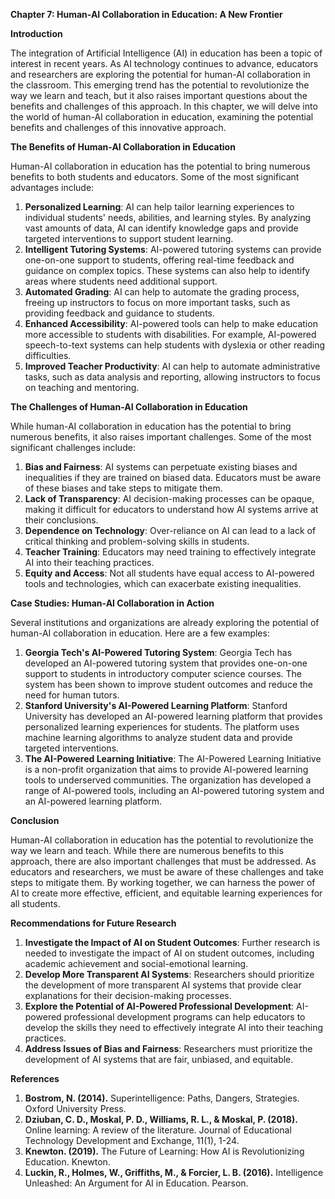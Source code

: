 **Chapter 7: Human-AI Collaboration in Education: A New Frontier**

**Introduction**

The integration of Artificial Intelligence (AI) in education has been a topic of interest in recent years. As AI technology continues to advance, educators and researchers are exploring the potential for human-AI collaboration in the classroom. This emerging trend has the potential to revolutionize the way we learn and teach, but it also raises important questions about the benefits and challenges of this approach. In this chapter, we will delve into the world of human-AI collaboration in education, examining the potential benefits and challenges of this innovative approach.

**The Benefits of Human-AI Collaboration in Education**

Human-AI collaboration in education has the potential to bring numerous benefits to both students and educators. Some of the most significant advantages include:

1. **Personalized Learning**: AI can help tailor learning experiences to individual students' needs, abilities, and learning styles. By analyzing vast amounts of data, AI can identify knowledge gaps and provide targeted interventions to support student learning.
2. **Intelligent Tutoring Systems**: AI-powered tutoring systems can provide one-on-one support to students, offering real-time feedback and guidance on complex topics. These systems can also help to identify areas where students need additional support.
3. **Automated Grading**: AI can help to automate the grading process, freeing up instructors to focus on more important tasks, such as providing feedback and guidance to students.
4. **Enhanced Accessibility**: AI-powered tools can help to make education more accessible to students with disabilities. For example, AI-powered speech-to-text systems can help students with dyslexia or other reading difficulties.
5. **Improved Teacher Productivity**: AI can help to automate administrative tasks, such as data analysis and reporting, allowing instructors to focus on teaching and mentoring.

**The Challenges of Human-AI Collaboration in Education**

While human-AI collaboration in education has the potential to bring numerous benefits, it also raises important challenges. Some of the most significant challenges include:

1. **Bias and Fairness**: AI systems can perpetuate existing biases and inequalities if they are trained on biased data. Educators must be aware of these biases and take steps to mitigate them.
2. **Lack of Transparency**: AI decision-making processes can be opaque, making it difficult for educators to understand how AI systems arrive at their conclusions.
3. **Dependence on Technology**: Over-reliance on AI can lead to a lack of critical thinking and problem-solving skills in students.
4. **Teacher Training**: Educators may need training to effectively integrate AI into their teaching practices.
5. **Equity and Access**: Not all students have equal access to AI-powered tools and technologies, which can exacerbate existing inequalities.

**Case Studies: Human-AI Collaboration in Action**

Several institutions and organizations are already exploring the potential of human-AI collaboration in education. Here are a few examples:

1. **Georgia Tech's AI-Powered Tutoring System**: Georgia Tech has developed an AI-powered tutoring system that provides one-on-one support to students in introductory computer science courses. The system has been shown to improve student outcomes and reduce the need for human tutors.
2. **Stanford University's AI-Powered Learning Platform**: Stanford University has developed an AI-powered learning platform that provides personalized learning experiences for students. The platform uses machine learning algorithms to analyze student data and provide targeted interventions.
3. **The AI-Powered Learning Initiative**: The AI-Powered Learning Initiative is a non-profit organization that aims to provide AI-powered learning tools to underserved communities. The organization has developed a range of AI-powered tools, including an AI-powered tutoring system and an AI-powered learning platform.

**Conclusion**

Human-AI collaboration in education has the potential to revolutionize the way we learn and teach. While there are numerous benefits to this approach, there are also important challenges that must be addressed. As educators and researchers, we must be aware of these challenges and take steps to mitigate them. By working together, we can harness the power of AI to create more effective, efficient, and equitable learning experiences for all students.

**Recommendations for Future Research**

1. **Investigate the Impact of AI on Student Outcomes**: Further research is needed to investigate the impact of AI on student outcomes, including academic achievement and social-emotional learning.
2. **Develop More Transparent AI Systems**: Researchers should prioritize the development of more transparent AI systems that provide clear explanations for their decision-making processes.
3. **Explore the Potential of AI-Powered Professional Development**: AI-powered professional development programs can help educators to develop the skills they need to effectively integrate AI into their teaching practices.
4. **Address Issues of Bias and Fairness**: Researchers must prioritize the development of AI systems that are fair, unbiased, and equitable.

**References**

1. **Bostrom, N. (2014).** Superintelligence: Paths, Dangers, Strategies. Oxford University Press.
2. **Dziuban, C. D., Moskal, P. D., Williams, R. L., & Moskal, P. (2018).** Online learning: A review of the literature. Journal of Educational Technology Development and Exchange, 11(1), 1-24.
3. **Knewton. (2019).** The Future of Learning: How AI is Revolutionizing Education. Knewton.
4. **Luckin, R., Holmes, W., Griffiths, M., & Forcier, L. B. (2016).** Intelligence Unleashed: An Argument for AI in Education. Pearson.